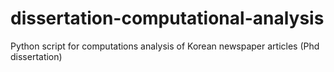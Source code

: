 # dissertation-computational-analysis
Python script for computations analysis of Korean newspaper articles (Phd dissertation)
